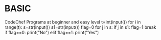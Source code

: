 # BASIC
CodeChef Programs at beginner and easy level
t=int(input())
for i in range(t):
    s=str(input())
    s1=str(input())
    flag=0
    for j in s:
        if j in s1:
            flag=1 
            break 
    if flag==0:
        print("No")
    elif flag==1:
        print("Yes")
            
